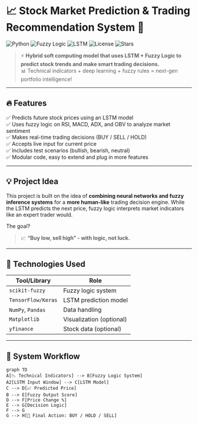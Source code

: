 # 📈 Stock Market Prediction & Trading Recommendation System 🚀

![Python](https://img.shields.io/badge/Python-3.9-blue?logo=python)
![Fuzzy Logic](https://img.shields.io/badge/Fuzzy--Logic-Neuro%20Inspired-brightgreen?style=flat-square)
![LSTM](https://img.shields.io/badge/LSTM-NeuralNet-orange?style=flat-square)
![License](https://img.shields.io/github/license/yourusername/repo-name)
![Stars](https://img.shields.io/github/stars/yourusername/repo-name?style=social)

> ⚡ **Hybrid soft computing model that uses LSTM + Fuzzy Logic to predict stock trends and make smart trading decisions.**  
> 📊 Technical indicators + deep learning + fuzzy rules = next-gen portfolio intelligence!

---

## 🔥 Features

✅ Predicts future stock prices using an LSTM model  
✅ Uses fuzzy logic on RSI, MACD, ADX, and OBV to analyze market sentiment  
✅ Makes real-time trading decisions (BUY / SELL / HOLD)  
✅ Accepts live input for current price  
✅ Includes test scenarios (bullish, bearish, neutral)  
✅ Modular code, easy to extend and plug in more features  

---

## 💡 Project Idea

This project is built on the idea of **combining neural networks and fuzzy inference systems** for a **more human-like** trading decision engine. While the LSTM predicts the next price, fuzzy logic interprets market indicators like an expert trader would.

The goal?  
> 📈 **“Buy low, sell high” - with logic, not luck.**

---

## 🧠 Technologies Used

| Tool/Library      | Role                      |
|------------------|---------------------------|
| `scikit-fuzzy`    | Fuzzy logic system        |
| `TensorFlow/Keras`| LSTM prediction model     |
| `NumPy`, `Pandas` | Data handling             |
| `Matplotlib`      | Visualization (optional)  |
| `yfinance`        | Stock data (optional)     |

---

## 🔁 System Workflow

```mermaid
graph TD
A[📉 Technical Indicators] --> B[Fuzzy Logic System]
A2[LSTM Input Window] --> C[LSTM Model]
C --> D[📈 Predicted Price]
B --> E[Fuzzy Output Score]
D --> F[Price Change %]
E --> G[Decision Logic]
F --> G
G --> H[📢 Final Action: BUY / HOLD / SELL]
